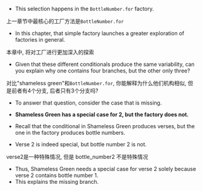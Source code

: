 + This selection happens in the `BottleNumber.for` factory.

上一章节中最核心的工厂方法是`BottleNumber.for`

+ In this chapter, that simple factory launches a greater exploration of factories in general.

本章中, 将对工厂进行更加深入的探索

+ Given that these different conditionals produce the same variability, can you explain why one contains four branches, but the other only three?

对比"shameless green"和`BottleNumber.for`, 你能解释为什么他们机构相似, 但是前者有4个分支, 后者只有3个分支吗?

+ To answer that question, consider the case that is missing.
+ **Shameless Green has a special case for 2, but the factory does not.**

+ Recall that the conditional in Shameless Green produces verses, but the one in the factory produces bottle numbers.

+ Verse 2 is indeed special, but bottle number 2 is not.

verse2是一种特殊情况, 但是 bottle_number2 不是特殊情况

+ Thus, Shameless Green needs a special case for verse 2 solely because verse 2 contains bottle number 1.
+ This explains the missing branch.

